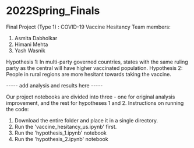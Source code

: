 # 2022Spring_Finals
Final Project (Type 1) : COVID-19 Vaccine Hesitancy
Team members: 
1. Asmita Dabholkar
2. Himani Mehta
3. Yash Wasnik

Hypothesis 1: In multi-party governed countries, states with the same ruling party as the central will have higher vaccinated population.
Hypothesis 2: People in rural regions are more hesitant towards taking the vaccine.

----- add analysis and results here -----

Our project notebooks are divided into three - one for original analysis improvement, and the rest for hypotheses 1 and 2.
Instructions on running the code: 
1. Download the entire folder and place it in a single directory.
2. Run the 'vaccine_hesitancy_us.ipynb' first. 
3. Run the 'hypothesis_1.ipynb' notebook
4. Run the 'hypothesis_2.ipynb' notebook

